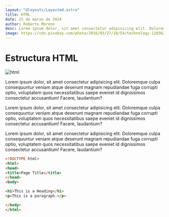 ```yaml
---
layout: "@layouts/Layoutmd.astro"
title: HTML
date: 25 de marzo de 2024
author: Roberto Moreno
desc: Lorem ipsum dolor, sit amet consectetur adipisicing elit. Doloremque culpa consequuntur veniam atque deserunt magnam repudiandae fuga corrupti optio, voluptatem quos necessitatibus saepe eveniet id dignissimos consectetur accusantium! Facere, laudantium?
image: https://cdn.pixabay.com/photo/2016/03/27/18/54/technology-1283624_1280.jpg
---
```


# Estructura HTML

![html](https://cdn.pixabay.com/photo/2016/03/27/18/54/technology-1283624_1280.jpg)

Lorem ipsum dolor, sit amet consectetur adipisicing elit. Doloremque culpa consequuntur veniam atque deserunt magnam repudiandae fuga corrupti optio, voluptatem quos necessitatibus saepe eveniet id dignissimos consectetur accusantium! Facere, laudantium?

Lorem ipsum dolor, sit amet consectetur adipisicing elit. Doloremque culpa consequuntur veniam atque deserunt magnam repudiandae fuga corrupti optio, voluptatem quos necessitatibus saepe eveniet id dignissimos consectetur accusantium! Facere, laudantium?

Lorem ipsum dolor, sit amet consectetur adipisicing elit. Doloremque culpa consequuntur veniam atque deserunt magnam repudiandae fuga corrupti optio, voluptatem quos necessitatibus saepe eveniet id dignissimos consectetur accusantium! Facere, laudantium?

```html
<!DOCTYPE html>
<html>
<head>
<title>Page Title</title>
</head>
<body>

<h1>This is a Heading</h1>
<p>This is a paragraph.</p>

</body>
</html>
```